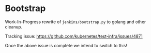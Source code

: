 # Bootstrap

Work-In-Progress rewrite of `jenkins/bootstrap.py` to golang and other cleanup.

Tracking issue: https://github.com/kubernetes/test-infra/issues/4871

Once the above issue is complete we intend to switch to this!
